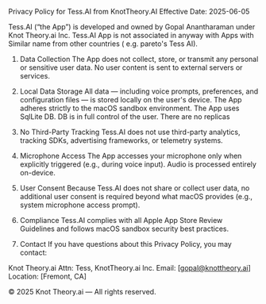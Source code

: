Privacy Policy for Tess.AI from KnotTheory.AI
Effective Date: 2025-06-05

Tess.AI (“the App”) is developed and owned by Gopal Anantharaman under Knot Theory.ai Inc. Tess.AI App is not associated in anyway with Apps with Similar name from other countries ( e.g. pareto's Tess AI). 

1. Data Collection
The App does not collect, store, or transmit any personal or sensitive user data. No user content is sent to external servers or services.

2. Local Data Storage
All data — including voice prompts, preferences, and configuration files — is stored locally on the user's device. The App adheres strictly to the macOS sandbox environment.
The App uses SqlLite DB. DB is in full control of the user. There are no replicas

4. No Third-Party Tracking
Tess.AI does not use third-party analytics, tracking SDKs, advertising frameworks, or telemetry systems.

5. Microphone Access
The App accesses your microphone only when explicitly triggered (e.g., during voice input). Audio is processed entirely on-device.

6. User Consent
Because Tess.AI does not share or collect user data, no additional user consent is required beyond what macOS provides (e.g., system microphone access prompt).

7. Compliance
Tess.AI complies with all Apple App Store Review Guidelines and follows macOS sandbox security best practices.

8. Contact
If you have questions about this Privacy Policy, you may contact:

Knot Theory.ai
Attn: Tess, KnotTheory.ai Inc.
Email: [gopal@knottheory.ai]
Location: [Fremont, CA]

© 2025 Knot Theory.ai — All rights reserved.
